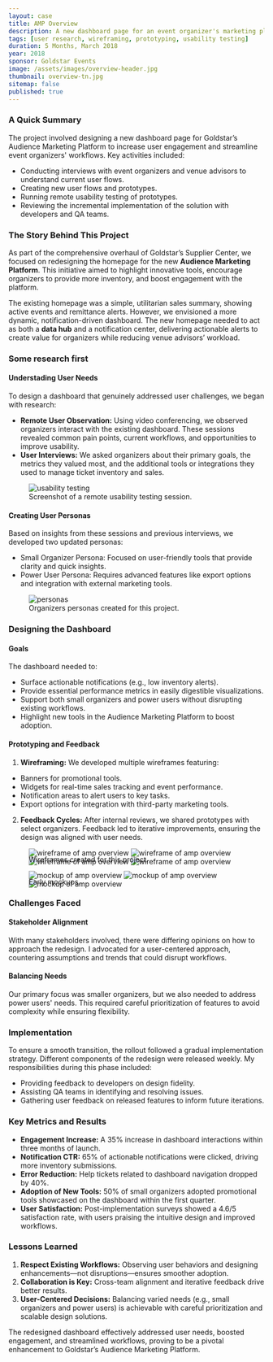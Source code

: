 ```yaml
---
layout: case
title: AMP Overview
description: A new dashboard page for an event organizer's marketing platform.
tags: [user research, wireframing, prototyping, usability testing]
duration: 5 Months, March 2018
year: 2018
sponsor: Goldstar Events
image: /assets/images/overview-header.jpg
thumbnail: overview-tn.jpg
sitemap: false
published: true
---
```


### A Quick Summary
The project involved designing a new dashboard page for Goldstar’s Audience Marketing Platform to increase user engagement and streamline event organizers' workflows. Key activities included:

- Conducting interviews with event organizers and venue advisors to understand current user flows.
- Creating new user flows and prototypes.
- Running remote usability testing of prototypes.
- Reviewing the incremental implementation of the solution with developers and QA teams.

### The Story Behind This Project
As part of the comprehensive overhaul of Goldstar’s Supplier Center, we focused on redesigning the homepage for the new **Audience Marketing Platform**. This initiative aimed to highlight innovative tools, encourage organizers to provide more inventory, and boost engagement with the platform.

The existing homepage was a simple, utilitarian sales summary, showing active events and remittance alerts. However, we envisioned a more dynamic, notification-driven dashboard. The new homepage needed to act as both a **data hub** and a notification center, delivering actionable alerts to create value for organizers while reducing venue advisors’ workload.

### Some research first

#### Understading User Needs
To design a dashboard that genuinely addressed user challenges, we began with research:

- **Remote User Observation:** Using video conferencing, we observed organizers interact with the existing dashboard. These sessions revealed common pain points, current workflows, and opportunities to improve usability.
- **User Interviews:** We asked organizers about their primary goals, the metrics they valued most, and the additional tools or integrations they used to manage ticket inventory and sales.

<figure><img src="/assets/images/overview-test.jpg" alt="usability testing"><figcaption>Screenshot of a remote usability testing session.</figcaption></figure>

#### Creating User Personas

Based on insights from these sessions and previous interviews, we developed two updated personas:

- Small Organizer Persona: Focused on user-friendly tools that provide clarity and quick insights.
- Power User Persona: Requires advanced features like export options and integration with external marketing tools.

<figure><img src="/assets/images/overview-personas.jpg" alt="personas"><figcaption>Organizers personas created for this project.</figcaption></figure>

### Designing the Dashboard

#### Goals
The dashboard needed to:

- Surface actionable notifications (e.g., low inventory alerts).
- Provide essential performance metrics in easily digestible visualizations.
- Support both small organizers and power users without disrupting existing workflows.
- Highlight new tools in the Audience Marketing Platform to boost adoption.

#### Prototyping and Feedback
1. **Wireframing:** We developed multiple wireframes featuring:
- Banners for promotional tools.
- Widgets for real-time sales tracking and event performance.
- Notification areas to alert users to key tasks.
- Export options for integration with third-party marketing tools.
2. **Feedback Cycles:** After internal reviews, we shared prototypes with select organizers. Feedback led to iterative improvements, ensuring the design was aligned with user needs.
<figure>
  <div class="carousel" data-flickity='{ "imagesLoaded": true, "percentPosition": false }'>
    <img src="/assets/images/amp_overview_wire1.png" alt="wireframe of amp overview">
    <img src="/assets/images/amp_overview_wire2.png" alt="wireframe of amp overview">
    <img src="/assets/images/amp_overview_wire3.png" alt="wireframe of amp overview">
    <img src="/assets/images/amp_overview_wire4.png" alt="wireframe of amp overview">
  </div>
  <figcaption style="margin-top:-1.5em;">Wireframes created for this project.</figcaption>
</figure>


<figure>
  <div class="carousel" data-flickity='{ "imagesLoaded": true, "percentPosition": false }'>
    <img src="/assets/images/amp_overview_mock1.png" alt="mockup of amp overview">
    <img src="/assets/images/amp_overview_mock2.png" alt="mockup of amp overview">
    <img src="/assets/images/amp_overview_mock3.png" alt="mockup of amp overview">
  </div>
  <figcaption style="margin-top:-1.5em;">Early mockups.</figcaption>
</figure>

### Challenges Faced
#### Stakeholder Alignment
With many stakeholders involved, there were differing opinions on how to approach the redesign. I advocated for a user-centered approach, countering assumptions and trends that could disrupt workflows.

#### Balancing Needs
Our primary focus was smaller organizers, but we also needed to address power users' needs. This required careful prioritization of features to avoid complexity while ensuring flexibility.

### Implementation
To ensure a smooth transition, the rollout followed a gradual implementation strategy. Different components of the redesign were released weekly. My responsibilities during this phase included:

- Providing feedback to developers on design fidelity.
- Assisting QA teams in identifying and resolving issues.
- Gathering user feedback on released features to inform future iterations.

### Key Metrics and Results
- **Engagement Increase:** A 35% increase in dashboard interactions within three months of launch.
- **Notification CTR:** 65% of actionable notifications were clicked, driving more inventory submissions.
- **Error Reduction:** Help tickets related to dashboard navigation dropped by 40%.
- **Adoption of New Tools:** 50% of small organizers adopted promotional tools showcased on the dashboard within the first quarter.
- **User Satisfaction:** Post-implementation surveys showed a 4.6/5 satisfaction rate, with users praising the intuitive design and improved workflows.

### Lessons Learned
1. **Respect Existing Workflows:** Observing user behaviors and designing enhancements—not disruptions—ensures smoother adoption.
2. **Collaboration is Key:** Cross-team alignment and iterative feedback drive better results.
3. **User-Centered Decisions:** Balancing varied needs (e.g., small organizers and power users) is achievable with careful prioritization and scalable design solutions.

The redesigned dashboard effectively addressed user needs, boosted engagement, and streamlined workflows, proving to be a pivotal enhancement to Goldstar’s Audience Marketing Platform.

<script src="/assets/js/flickity.js"></script>

